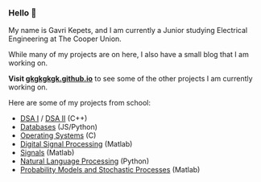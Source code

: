 ### Hello 👋

My name is Gavri Kepets, and I am currently a Junior studying Electrical Engineering at The Cooper Union.

While many of my projects are on here, I also have a small blog that I am working on.

**Visit [gkgkgkgk.github.io](https://gkgkgkgk.github.io/)** to see some of the other projects I am currently working on.

Here are some of my projects from school:
* [DSA I](https://github.com/gkgkgkgk/ECE264-DSA) / [DSA II](https://github.com/gkgkgkgk/ECE365-DSAII) (C++)
* [Databases](https://github.com/gkgkgkgk/nodesql) (JS/Python)
* [Operating Systems](https://github.com/gkgkgkgk/ECE357-OS) (C)
* [Digital Signal Processing](https://github.com/gkgkgkgk/ECE310-DSP) (Matlab)
* [Signals](https://github.com/gkgkgkgk/ECE211) (Matlab)
* [Natural Language Processing](https://github.com/gkgkgkgk/ECE467-NLP) (Python)
* [Probability Models and Stochastic Processes](https://github.com/gkgkgkgk/ECE302-ProbModels) (Matlab)
